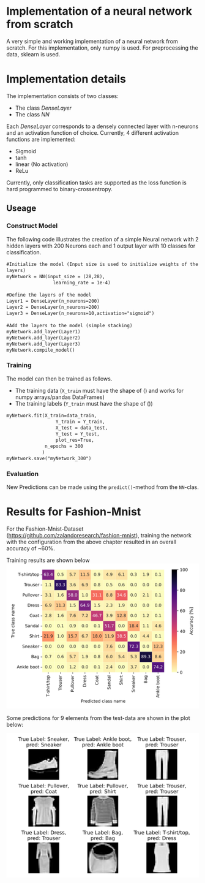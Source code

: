 # Implementation of a neural network from scratch
A very simple and working implementation of a neural network from scratch.
For this implementation, only numpy is used. For preprocessing the data, sklearn is used.






# Implementation details
The implementation consists of two classes:
* The class *DenseLayer*
* The class *NN*

Each *DenseLayer* corresponds to a densely connected layer with n-neurons and an activation 
function of choice. 
Currently, 4 different activation functions are implemented:

* Sigmoid
* tanh
* linear (No activation)
* ReLu

Currently, only classification tasks are supported as the loss function is hard programmed to binary-crossentropy.


## Useage

### Construct Model
The following code illustrates the creation of a simple Neural network with 2 hidden layers with 200 Neurons each and 1 output layer with 10 classes for classification.

```
#Initialize the model (Input size is used to initialize weights of the layers)
myNetwork = NN(input_size = (28,28),
                 learning_rate = 1e-4)
                 
#Define the layers of the model
Layer1 = DenseLayer(n_neurons=200)
Layer2 = DenseLayer(n_neurons=200)
Layer3 = DenseLayer(n_neurons=10,activation="sigmoid")

#Add the layers to the model (simple stacking)
myNetwork.add_layer(Layer1)
myNetwork.add_layer(Layer2)
myNetwork.add_layer(Layer3)
myNetwork.compile_model()
```


### Training
The model can then be trained as follows. 
* The training data (```X_train``` must have the shape of () and works for numpy arrays/pandas DataFrames)
* The training labels (```Y_train``` must have the shape of ())

```
myNetwork.fit(X_train=data_train,
                  Y_train = Y_train,
                  X_test = data_test,
                  Y_test = Y_test,
                  plot_res=True,
              n_epochs = 300
             )
myNetwork.save("myNetwork_300")
```
### Evaluation
New Predictions can be made using the ```predict()```-method from the ```NN```-clas. 

# Results for Fashion-Mnist
For the Fashion-Mnist-Dataset (https://github.com/zalandoresearch/fashion-mnist), training the network with the configuration from the above 
chapter resulted in an overall accuracy of ~60%. 

Training results are shown below
![Training loss & accuracy](Figures/PredictionAccuracyLoss.svg)


Some predictions for 9 elements from the test-data 
are shown in the plot below:

![Training loss & accuracy](Figures/Predictions.svg)




